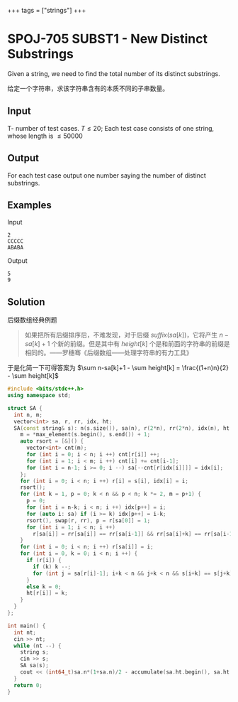 +++
tags = ["strings"]
+++

# SPOJ-705 SUBST1 - New Distinct Substrings

Given a string, we need to find the total number of its distinct substrings.

给定一个字符串，求该字符串含有的本质不同的子串数量。

## Input

T- number of test cases. $T \le 20$; Each test case consists of one string, whose length is $\le 50000$

## Output

For each test case output one number saying the number of distinct substrings.

## Examples

Input

```
2
CCCCC
ABABA
```

Output

```
5
9
```

## Solution

后缀数组经典例题

> 如果把所有后缀排序后，不难发现，对于后缀 $suffix(sa[k])$，它将产生 $n-sa[k]+1$ 个新的前缀。但是其中有 $height[k]$ 个是和前面的字符串的前缀是相同的。——罗穗骞《后缀数组——处理字符串的有力工具》

于是化简一下可得答案为 $\sum n-sa[k]+1 - \sum height[k] = \frac{(1+n)n}{2} - \sum height[k]$ 

```cpp
#include <bits/stdc++.h>
using namespace std;

struct SA {
  int n, m;
  vector<int> sa, r, rr, idx, ht;
  SA(const string& s): n(s.size()), sa(n), r(2*n), rr(2*n), idx(n), ht(n) {
    m = *max_element(s.begin(), s.end()) + 1;
    auto rsort = [&]() {
      vector<int> cnt(m);
      for (int i = 0; i < n; i ++) cnt[r[i]] ++;
      for (int i = 1; i < m; i ++) cnt[i] += cnt[i-1];
      for (int i = n-1; i >= 0; i --) sa[--cnt[r[idx[i]]]] = idx[i];
    };
    for (int i = 0; i < n; i ++) r[i] = s[i], idx[i] = i;
    rsort();
    for (int k = 1, p = 0; k < n && p < n; k *= 2, m = p+1) {
      p = 0;
      for (int i = n-k; i < n; i ++) idx[p++] = i;
      for (auto i: sa) if (i >= k) idx[p++] = i-k;
      rsort(), swap(r, rr), p = r[sa[0]] = 1;
      for (int i = 1; i < n; i ++)
        r[sa[i]] = rr[sa[i]] == rr[sa[i-1]] && rr[sa[i]+k] == rr[sa[i-1]+k] ? p: ++p;
    }
    for (int i = 0; i < n; i ++) r[sa[i]] = i;
    for (int i = 0, k = 0; i < n; i ++) {
      if (r[i]) {
        if (k) k --;
        for (int j = sa[r[i]-1]; i+k < n && j+k < n && s[i+k] == s[j+k]; k ++) ;
      }
      else k = 0;
      ht[r[i]] = k;
    }
  }
};

int main() {
  int nt;
  cin >> nt;
  while (nt --) {
    string s;
    cin >> s;
    SA sa(s);
    cout << (int64_t)sa.n*(1+sa.n)/2 - accumulate(sa.ht.begin(), sa.ht.end(), 0) << '\n';
  }
  return 0;
}
```
